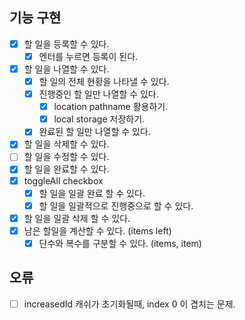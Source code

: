 ## 기능 구현

- [x] 할 일을 등록할 수 있다.
  - [x] 엔터를 누르면 등록이 된다.
- [x] 할 일을 나열할 수 있다.
  - [x] 할 일의 전체 현황을 나타낼 수 있다.
  - [x] 진행중인 할 일만 나열할 수 있다.
    - [x] location pathname 활용하기.
    - [x] local storage 저장하기.
  - [x] 완료된 할 일만 나열할 수 있다.
- [x] 할 일을 삭제할 수 있다.
- [ ] 할 일을 수정할 수 있다.
- [x] 할 일을 완료할 수 있다.
- [x] toggleAll checkbox
  - [x] 할 일을 일괄 완료 할 수 있다.
  - [x] 할 일을 일괄적으로 진행중으로 할 수 있다.
- [x] 할 일을 일괄 삭제 할 수 있다.
- [x] 남은 할일을 계산할 수 있다. (items left)
  - [x] 단수와 복수를 구분할 수 있다. (items, item)

## 오류

- [ ] increasedId 캐쉬가 초기화될때, index 0 이 겹치는 문제.
